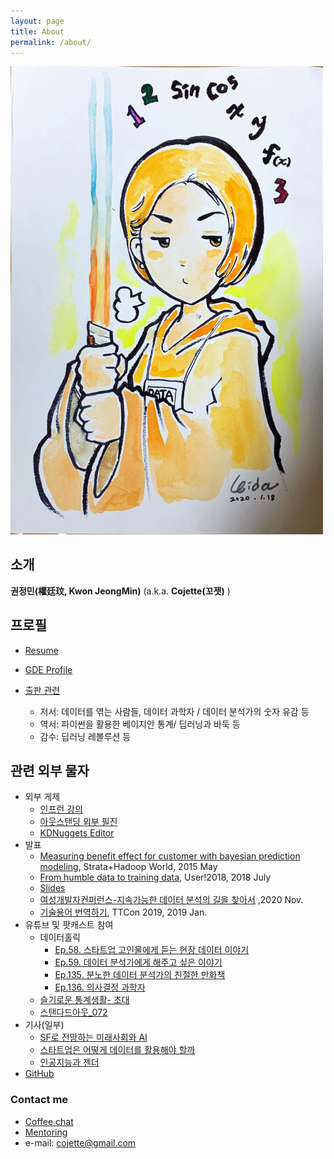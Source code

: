 ```yaml
---
layout: page
title: About
permalink: /about/
---
```


<img src="https://raw.githubusercontent.com/cojette/cojette.github.io/master/IMG_3030.JPG" width="500" >

## 소개  
 **권정민(權廷玟, Kwon JeongMin)** (a.k.a. **Cojette(꼬젯)** )
 

## 프로필
 * [Resume](https://www.linkedin.com/in/jeongmin-kwon-a5069734/)

 * [GDE Profile](https://developers.google.com/profile/u/jeongminkwon)

 * [출판 관련](https://www.yes24.com/24/AuthorFile/Author/196527)
    * 저서: 데이터를 엮는 사람들, 데이터 과학자 / 데이터 분석가의 숫자 유감 등
    * 역서: 파이썬을 활용한 베이지안 통계/ 딥러닝과 바둑 등
    * 감수: 딥러닝 레볼루션 등

## 관련 외부 물자 
  * 외부 게제
    * [인프런 강의](https://inf.run/z1GAn)
    * [아웃스탠딩 외부 필진](https://outstanding.kr/search_detail/%EA%B6%8C%EC%A0%95%EB%AF%BC)
    * [KDNuggets Editor](https://www.kdnuggets.com/author/jeongmin-kwon)
  * 발표
    * [Measuring benefit effect for customer with bayesian prediction modeling](http://strataconf.com/big-data-conference-uk-2015/public/schedule/detail/39592), Strata+Hadoop World, 2015 May  
    * [From humble data to training data](https://github.com/cojette/useR2018_datawrangling/blob/master/useR2018_poordatawrangling.pdf), User!2018, 2018 July
    * [Slides](http://www.slideshare.net/cojette)
    * [여성개발자컨퍼런스-지속가능한 데이터 분석의 길을 찾아서](https://www.youtube.com/watch?v=j-tR8nm2CxU) ,2020 Nov.
    * [기술용어 번역하기](https://www.youtube.com/watch?v=GELHl0yrbhc), TTCon 2019, 2019 Jan.
  * 유튜브 및 팟캐스트 참여
    * 데이터홀릭
       * [Ep.58. 스타트업 고인물에게 듣는 현장 데이터 이야기](https://www.youtube.com/watch?v=rundDBrMAxU)
       * [Ep.59. 데이터 분석가에게 해주고 싶은 이야기](https://www.youtube.com/watch?v=rundDBrMAxU)
       * [Ep.135. 분노한 데이터 분석가의 친절한 만화책](https://www.youtube.com/watch?v=nPbr1BmtbTo&t=2s)
       * [Ep.136. 의사결정 과학자](https://www.youtube.com/watch?v=nPbr1BmtbTo&t=2s)
    * [슬기로운 통계생활- 초대](https://www.youtube.com/watch?v=UN7bg-57NOI)
    * [스탠다드아웃_072](https://stdout.fm/72/)
  * 기사(일부)
    * [SF로 전망하는 미래사회와 AI](https://www.sciencetimes.co.kr/news/ai-%EA%B0%80%EC%A1%B1%EC%95%A0-%EB%8A%90%EB%82%84-%EC%88%98-%EC%9E%88%EC%9D%84%EA%B9%8C/)
    * [스타트업은 어떻게 데이터를 활용해야 할까](https://platum.kr/archives/22023)
    * [인공지능과 젠더](http://m.ildaro.com/8114)
  * [GitHub](https://github.com/cojette)
  
### Contact me
* [Coffee chat](https://www.hithere.co/jeongminkwon)
* [Mentoring](https://inf.run/8oXe)
* e-mail: [cojette@gmail.com](mailto:cojette@gmail.com)
